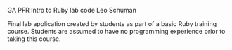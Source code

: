 GA PFR Intro to Ruby lab code
Leo Schuman

Final lab application created by students as part of a basic Ruby training course. Students are assumed to have no programming experience prior to taking this course.
